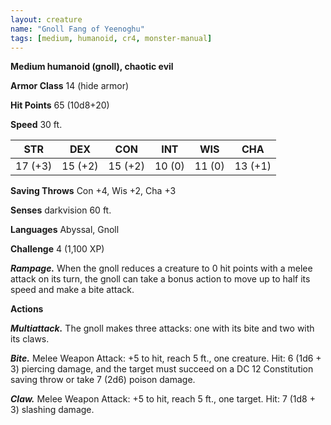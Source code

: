 ```yaml
---
layout: creature
name: "Gnoll Fang of Yeenoghu"
tags: [medium, humanoid, cr4, monster-manual]
---
```


**Medium humanoid (gnoll), chaotic evil**

**Armor Class** 14 (hide armor)

**Hit Points** 65 (10d8+20)

**Speed** 30 ft.

|   STR   |   DEX   |   CON   |   INT   |   WIS   |   CHA   |
|:-----:|:-----:|:-----:|:-----:|:-----:|:-----:|
| 17 (+3) | 15 (+2) | 15 (+2) | 10 (0) | 11 (0) | 13 (+1) |

**Saving Throws** Con +4, Wis +2, Cha +3

**Senses** darkvision 60 ft.

**Languages** Abyssal, Gnoll

**Challenge** 4 (1,100 XP)

***Rampage.*** When the gnoll reduces a creature to 0 hit points with a melee attack on its turn, the gnoll can take a bonus action to move up to half its speed and make a bite attack.

**Actions**

***Multiattack.*** The gnoll makes three attacks: one with its bite and two with its claws.

***Bite.*** Melee Weapon Attack: +5 to hit, reach 5 ft., one creature. Hit: 6 (1d6 + 3) piercing damage, and the target must succeed on a DC 12 Constitution saving throw or take 7 (2d6) poison damage.

***Claw.*** Melee Weapon Attack: +5 to hit, reach 5 ft., one target. Hit: 7 (1d8 + 3) slashing damage.

